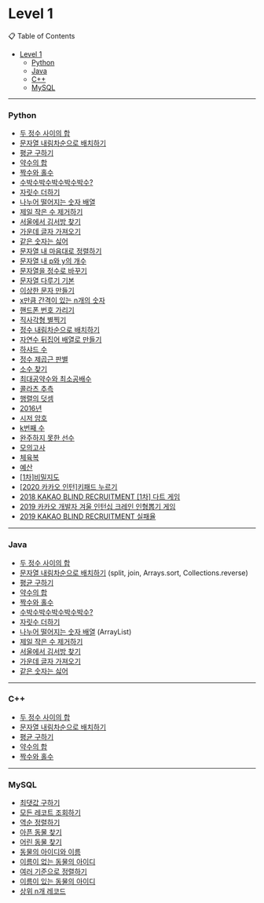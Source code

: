 # Level 1

📋 Table of Contents

- [Level 1](#level-1)
    - [Python](#python)
    - [Java](#java)
    - [C++](#c)
    - [MySQL](#mysql)

---

### Python

- [두 정수 사이의 합](./solution(1).py)
- [문자열 내림차순으로 배치하기](./solution(2).py)
- [평균 구하기](./solution(3).py)
- [약수의 합](./solution(4).py)
- [짝수와 홀수](./solution(5).py)
- [수박수박수박수박수박수?](./solution(6).py)
- [자릿수 더하기](./solution(7).py)
- [나누어 떨어지는 숫자 배열](./solution(8).py)
- [제일 작은 수 제거하기](./solution(9).py)
- [서울에서 김서방 찾기](./solution(10).py)
- [가운데 글자 가져오기](./solution(11).py)
- [같은 숫자는 싫어](./solution(12).py)
- [문자열 내 마음대로 정렬하기](./solution(13).py)
- [문자열 내 p와 y의 개수](./solution(14).py)
- [문자열을 정수로 바꾸기](./solution(15).py)
- [문자열 다루기 기본](./solution(16).py)
- [이상한 문자 만들기](./solution(17).py)
- [x만큼 간격이 있는 n개의 숫자](./solution(18).py)
- [핸드폰 번호 가리기](./solution(19).py)
- [직사각형 별찍기](./solution(20).py)
- [정수 내림차순으로 배치하기](./solution(21).py)
- [자연수 뒤집어 배열로 만들기](./solution(22).py)
- [하샤드 수](./solution(23).py)
- [정수 제곱근 판별](./solution(24).py)
- [소수 찾기](./solution(25).py)
- [최대공약수와 최소공배수](./solution(26).py)
- [콜라츠 추측](./solution(27).py)
- [행렬의 덧셈](./solution(28).py)
- [2016년](./solution(29).py)
- [시저 암호](./solution(30).py)
- [k번째 수](./solution(31).py)
- [완주하지 못한 선수](./solution(32).py)
- [모의고사](./solution(33).py)
- [체육복](./solution(34).py)
- [예산](./solution(35).py)
- [[1차]비밀지도](./solution(36).py)
- [[2020 카카오 인턴]키패드 누르기](./solution(37).py)
- [2018 KAKAO BLIND RECRUITMENT [1차] 다트 게임](./solution(38).py)
- [2019 카카오 개발자 겨울 인턴십 크레인 인형뽑기 게임](./solution(39).py)
- [2019 KAKAO BLIND RECRUITMENT 실패율](./solution(40).py)

---

### Java
- [두 정수 사이의 합](./solution(1).java)
- [문자열 내림차순으로 배치하기](./solution(2).java) (split, join, Arrays.sort, Collections.reverse)
- [평균 구하기](./solution(3).java)
- [약수의 합](./solution(4).java)
- [짝수와 홀수](./solution(5).java)
- [수박수박수박수박수박수?](./solution(6).java)
- [자릿수 더하기](./solution(7).java)
- [나누어 떨어지는 숫자 배열](./solution(8).java) (ArrayList<Interger>)
- [제일 작은 수 제거하기](./solution(9).java)
- [서울에서 김서방 찾기](./solution(10).java)
- [가운데 글자 가져오기](./solution(11).java)
- [같은 숫자는 싫어](./solution(12).java)

---

### C++

- [두 정수 사이의 합](./solution(1).cpp)
- [문자열 내림차순으로 배치하기](./solution(2).cpp)
- [평균 구하기](./solution(3).cpp)
- [약수의 합](./solution(4).cpp)
- [짝수와 홀수](./solution(5).cpp)

---

### MySQL

- [최댓값 구하기](./solution_1.sql)
- [모든 레코트 조회하기](./solution_2.sql)
- [역순 정렬하기](./solution_3.sql)
- [아픈 동물 찾기](./solution_4.sql)
- [어린 동물 찾기](./solution_5.sql)
- [동물의 아이디와 이름](./solution_6.sql)
- [이름이 없는 동물의 아이디](./solution_7.sql)
- [여러 기준으로 정렬하기](./solution_8.sql)
- [이름이 있는 동물의 아이디](./solution_9.sql)
- [상위 n개 레코드](./solution_10.sql)